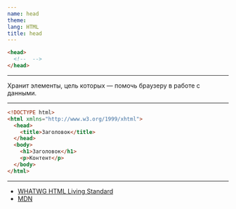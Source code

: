 ```yaml
---
name: head
theme:
lang: HTML
title: head
---
```


```html
<head>
  <!--  -->
</head>
```

---

Хранит элементы, цель которых — помочь браузеру в работе с данными.

---

```html
<!DOCTYPE html>
<html xmlns="http://www.w3.org/1999/xhtml">
  <head>
    <title>Заголовок</title>
  </head>
  <body>
    <h1>Заголовок</h1>
    <p>Контент</p>
  </body>
</html>
```

---

- [WHATWG HTML Living Standard](https://html.spec.whatwg.org/multipage/semantics.html#the-head-element)
- [MDN](https://developer.mozilla.org/ru/docs/Web/HTML/Element/head)
